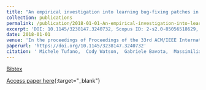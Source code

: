 ```yaml
---
title: "An empirical investigation into learning bug-fixing patches in the wild via neural machine translation"
collection: publications
permalink: /publication/2018-01-01-An-empirical-investigation-into-learning-bug-fixing-patches-in-the-wild-via-neural-machine-translation
excerpt: 'DOI: 10.1145/3238147.3240732, Scopus ID: 2-s2.0-85056518629, Cited by: 5'
date: 2018-01-01
venue: 'In the proceedings of Proceedings of the 33rd ACM/IEEE International Conference on Automated Software Engineering, ASE 2018, Montpellier, France, September 3-7, 2018'
paperurl: 'https://doi.org/10.1145/3238147.3240732'
citation: ' Michele Tufano,  Cody Watson,  Gabriele Bavota,  Massimiliano Di,  Martin White,  Denys Poshyvanyk, &quot;An empirical investigation into learning bug-fixing patches in the wild via neural machine translation.&quot; In the proceedings of Proceedings of the 33rd ACM/IEEE International Conference on Automated Software Engineering, ASE 2018, Montpellier, France, September 3-7, 2018, 2018.'
---
```

[Bibtex](https://dblp.org/rec/bib/conf/kbse/TufanoWBPWP18)

[Access paper here](https://doi.org/10.1145/3238147.3240732){:target="_blank"}

